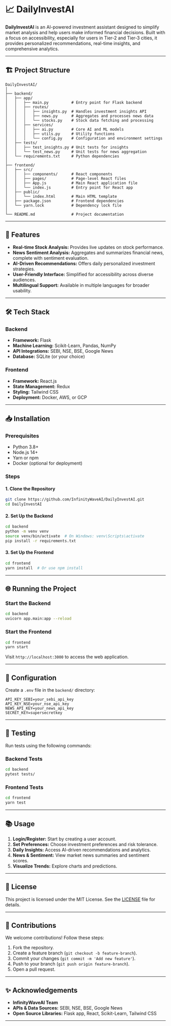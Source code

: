 # 📈 DailyInvestAI

**DailyInvestAI** is an AI-powered investment assistant designed to simplify market analysis and help users make informed financial decisions. Built with a focus on accessibility, especially for users in Tier‑2 and Tier‑3 cities, it provides personalized recommendations, real-time insights, and comprehensive analytics.

---

## 🏗️ Project Structure

```
DailyInvestAI/
│
├── backend/
│   ├── app/
│   │   ├── main.py          # Entry point for Flask backend
│   │   ├── routes/
│   │   │   ├── insights.py  # Handles investment insights API
│   │   │   ├── news.py      # Aggregates and processes news data
│   │   │   └── stocks.py    # Stock data fetching and processing
│   │   ├── services/
│   │   │   ├── ai.py        # Core AI and ML models
│   │   │   ├── utils.py     # Utility functions
│   │   │   └── config.py    # Configuration and environment settings
│   ├── tests/
│   │   ├── test_insights.py # Unit tests for insights
│   │   └── test_news.py     # Unit tests for news aggregation
│   └── requirements.txt     # Python dependencies
│
├── frontend/
│   ├── src/
│   │   ├── components/      # React components
│   │   ├── pages/           # Page-level React files
│   │   ├── App.js           # Main React application file
│   │   └── index.js         # Entry point for React app
│   ├── public/
│   │   └── index.html       # Main HTML template
│   ├── package.json         # Frontend dependencies
│   └── yarn.lock            # Dependency lock file
│
└── README.md                # Project documentation
```

---

## 🚀 Features

- **Real-time Stock Analysis:** Provides live updates on stock performance.
- **News Sentiment Analysis:** Aggregates and summarizes financial news, complete with sentiment evaluation.
- **AI-Driven Recommendations:** Offers daily personalized investment strategies.
- **User-Friendly Interface:** Simplified for accessibility across diverse audiences.
- **Multilingual Support:** Available in multiple languages for broader usability.

---

## 🛠️ Tech Stack

### Backend
- **Framework:** Flask
- **Machine Learning:** Scikit-Learn, Pandas, NumPy
- **API Integrations:** SEBI, NSE, BSE, Google News
- **Database:** SQLite (or your choice)

### Frontend
- **Framework:** React.js
- **State Management:** Redux
- **Styling:** Tailwind CSS
- **Deployment:** Docker, AWS, or GCP

---

## 📥 Installation

### Prerequisites
- Python 3.8+
- Node.js 14+
- Yarn or npm
- Docker (optional for deployment)

### Steps

#### 1. Clone the Repository
```bash
git clone https://github.com/InfinityWaveAI/DailyInvestAI.git
cd DailyInvestAI
```

#### 2. Set Up the Backend
```bash
cd backend
python -m venv venv
source venv/bin/activate  # On Windows: venv\Scripts\activate
pip install -r requirements.txt
```

#### 3. Set Up the Frontend
```bash
cd frontend
yarn install  # Or use npm install
```

---

## 🌐 Running the Project

### Start the Backend
```bash
cd backend
uvicorn app.main:app --reload
```

### Start the Frontend
```bash
cd frontend
yarn start
```

Visit `http://localhost:3000` to access the web application.

---

## 🔧 Configuration

Create a `.env` file in the `backend/` directory:
```env
API_KEY_SEBI=your_sebi_api_key
API_KEY_NSE=your_nse_api_key
NEWS_API_KEY=your_news_api_key
SECRET_KEY=supersecretkey
```

---

## 🧪 Testing

Run tests using the following commands:

### Backend Tests
```bash
cd backend
pytest tests/
```

### Frontend Tests
```bash
cd frontend
yarn test
```

---

## 📚 Usage

1. **Login/Register:** Start by creating a user account.
2. **Set Preferences:** Choose investment preferences and risk tolerance.
3. **Daily Insights:** Access AI-driven recommendations and analytics.
4. **News & Sentiment:** View market news summaries and sentiment scores.
5. **Visualize Trends:** Explore charts and predictions.

---

## 📄 License

This project is licensed under the MIT License. See the [LICENSE](LICENSE) file for details.

---

## 🤝 Contributions

We welcome contributions! Follow these steps:

1. Fork the repository.
2. Create a feature branch (`git checkout -b feature-branch`).
3. Commit your changes (`git commit -m 'Add new feature'`).
4. Push to your branch (`git push origin feature-branch`).
5. Open a pull request.

---

## ✨ Acknowledgements

- **InfinityWaveAI Team**
- **APIs & Data Sources:** SEBI, NSE, BSE, Google News
- **Open Source Libraries:** Flask app, React, Scikit-Learn, Tailwind CSS

---
